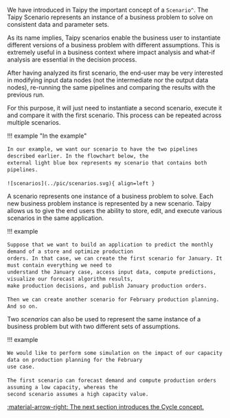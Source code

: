 We have introduced in Taipy the important concept of a `Scenario^`. The Taipy Scenario represents an instance of a
business problem to solve on consistent data and parameter sets.

As its name implies, Taipy scenarios enable the business user to instantiate different versions of a business
problem with different assumptions. This is extremely useful in a business context where impact analysis and what-if
analysis are essential in the decision process.

After having analyzed its first scenario, the end-user may be very interested in modifying input data nodes (not the
intermediate nor the output data nodes), re-running the same pipelines and comparing the results with the previous run.

For this purpose, it will just need to instantiate a second scenario, execute it and compare it with the first scenario.
This process can be repeated across multiple scenarios.


!!! example "In the example"

    In our example, we want our scenario to have the two pipelines described earlier. In the flowchart below, the
    external light blue box represents my scenario that contains both pipelines.

    ![scenarios](../pic/scenarios.svg){ align=left }

A scenario represents one instance of a business problem to solve. Each new business problem instance is represented
by a new scenario. Taipy allows us to give the end users the ability to store, edit, and execute various scenarios
in the same application.

!!! example

    Suppose that we want to build an application to predict the monthly demand of a store and optimize production
    orders. In that case, we can create the first scenario for January. It must contain everything we need to
    understand the January case, access input data, compute predictions, visualize our forecast algorithm results,
    make production decisions, and publish January production orders.

    Then we can create another scenario for February production planning. And so on.

Two _scenarios_ can also be used to represent the same instance of a business problem but with two different sets of
assumptions.

!!! example

    We would like to perform some simulation on the impact of our capacity data on production planning for the February
    use case.

    The first scenario can forecast demand and compute production orders assuming a low capacity, whereas the
    second scenario assumes a high capacity value.


[:material-arrow-right: The next section introduces the Cycle concept.](cycle.md)
